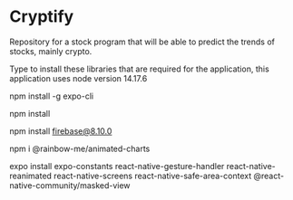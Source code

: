 # Cryptify
Repository for a stock program that will be able to predict the trends of stocks, mainly crypto.

Type to install these libraries that are required for the application, this application uses node version 14.17.6

npm install -g expo-cli

npm install

npm install firebase@8.10.0

npm i @rainbow-me/animated-charts

expo install expo-constants react-native-gesture-handler react-native-reanimated react-native-screens react-native-safe-area-context @react-native-community/masked-view
